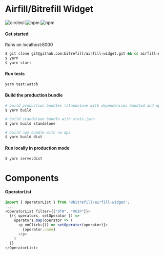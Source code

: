 # Airfill/Bitrefill Widget

![circleci](https://img.shields.io/circleci/project/github/bitrefill/airfill-widget.svg?maxAge=2592000)
![npm](https://img.shields.io/npm/dm/@bitrefill/airfill-widget.svg?maxAge=2592000)
![npm](https://img.shields.io/npm/v/@bitrefill/airfill-widget.svg?maxAge=2592000)

#### Get started

Runs on localhost:8000

```sh
$ git clone git@github.com:bitrefill/airfill-widget.git && cd airfill-widget
$ yarn
$ yarn start
```

#### Run tests

```sh
yarn test:watch
```

#### Build the production bundle

```sh
# build production bundles (standalone with dependencies bundled and npm bundle with no deps)
$ yarn build

# build standalone bundle with stats.json
$ yarn build standalone

# build npm bundle with no dps
$ yarn build dist
```

#### Run locally in production mode

```sh
$ yarn serve:dist
```

# Components

#### OperatorList

```javascript
import { OperatorList } from '@bitrefill/airfill-widget';
....
<OperatorList filter={["DTH", "VOIP"]}>
  {({ operators, setOperator }) =>
    operators.map(operator => (
      <p onClick={() => setOperator(operator)}>
        {operator.name}
      </p>
    )
  )}
</OperatorList>
```